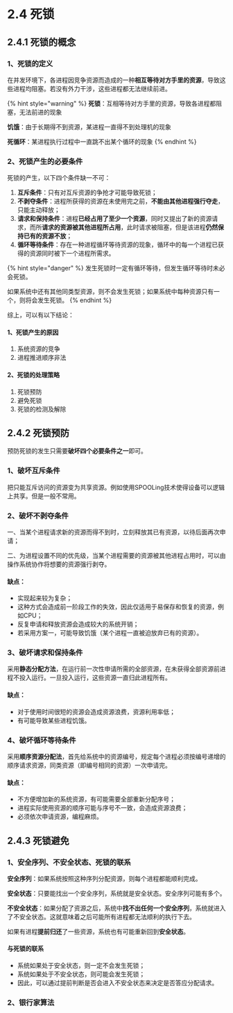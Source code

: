 # 2.4 死锁

## 2.4.1 死锁的概念

### 1、死锁的定义

在并发环境下，各进程因竞争资源而造成的一种**相互等待对方手里的资源**，导致这些进程均阻塞。若没有外力干涉，这些进程都无法继续前进。

{% hint style="warning" %}
**死锁**：互相等待对方手里的资源，导致各进程都阻塞，无法前进的现象

**饥饿**：由于长期得不到资源，某进程一直得不到处理机的现象

**死循环**：某进程执行过程中一直跳不出某个循环的现象
{% endhint %}

### 2、死锁产生的必要条件

死锁的产生，以下四个条件缺一不可：

1. **互斥条件**：只有对互斥资源的争抢才可能导致死锁；
2. **不剥夺条件**：进程所获得的资源在未使用完之前，**不能由其他进程强行夺走**，只能主动释放；
3. **请求和保持条件**：进程**已经占用了至少一个资源**，同时又提出了新的资源请求，而所**请求的资源被其他进程所占用**，此时请求被阻塞，但是该进程**仍然保持已有的资源不放**；
4. **循环等待条件**：存在一种进程循环等待资源的现象，循环中的每一个进程已获得的资源同时被下一个进程所需求。

{% hint style="danger" %}
发生死锁时一定有循环等待，但发生循环等待时未必会死锁。

如果系统中还有其他同类型资源，则不会发生死锁；如果系统中每种资源只有一个，则将会发生死锁。
{% endhint %}

综上，可以有以下结论：

#### 1、死锁产生的原因

1. 系统资源的竞争
2. 进程推进顺序非法

#### 2、死锁的处理策略

1. 死锁预防
2. 避免死锁
3. 死锁的检测及解除

## 2.4.2 死锁预防

预防死锁的发生只需要**破坏四个必要条件之一**即可。

### 1、破坏互斥条件

把只能互斥访问的资源变为共享资源。例如使用SPOOLing技术使得设备可以逻辑上共享。但是一般不常用。

### 2、破坏不剥夺条件

一、当某个进程请求新的资源而得不到时，立刻释放其已有资源，以待后面再次申请；

二、为进程设置不同的优先级，当某个进程需要的资源被其他进程占用时，可以由操作系统协作将想要的资源强行剥夺。

#### 缺点：

* 实现起来较为复杂；
* 这种方式会造成前一阶段工作的失效，因此仅适用于易保存和恢复的资源，例如CPU；
* 反复申请和释放资源会造成较大的系统开销；
* 若采用方案一，可能导致饥饿（某个进程一直被迫放弃已有的资源）。

### 3、破坏请求和保持条件

采用**静态分配方法**，在运行前一次性申请所需的全部资源，在未获得全部资源前进程不投入运行。一旦投入运行，这些资源一直归此进程所有。

#### 缺点：

* 对于使用时间很短的资源会造成资源浪费，资源利用率低；
* 有可能导致某些进程饥饿。

### 4、破坏循环等待条件

采用**顺序资源分配法**，首先给系统中的资源编号，规定每个进程必须按编号递增的顺序请求资源，同类资源（即编号相同的资源）一次申请完。

#### 缺点：

* 不方便增加新的系统资源，有可能需要全部重新分配序号；
* 进程实际使用资源的顺序可能与序号不一致，会造成资源浪费；
* 必须依次申请资源，编程麻烦。

## 2.4.3 死锁避免

### 1、安全序列、不安全状态、死锁的联系

**安全序列**：如果系统按照这种序列分配资源，则每个进程都能顺利完成。

**安全状态**：只要能找出一个安全序列，系统就是安全状态。安全序列可能有多个。

**不安全状态**：如果分配了资源之后，系统中**找不出任何一个安全序列**，系统就进入了不安全状态。这就意味着之后可能所有进程都无法顺利的执行下去。

如果有进程**提前归还**了一些资源，系统也有可能重新回到**安全状态**。

#### 与死锁的联系

* 系统如果处于安全状态，则一定不会发生死锁；
* 系统如果处于不安全状态，则可能会发生死锁；
* 因此，可以通过提前判断是否会进入不安全状态来决定是否答应分配请求。

### 2、银行家算法



